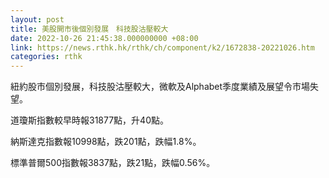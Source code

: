 ```yaml
---
layout: post
title: 美股開市後個別發展　科技股沽壓較大
date: 2022-10-26 21:45:38.000000000 +08:00
link: https://news.rthk.hk/rthk/ch/component/k2/1672838-20221026.htm
categories: rthk
---
```


紐約股市個別發展，科技股沽壓較大，微軟及Alphabet季度業績及展望令市場失望。

道瓊斯指數較早時報31877點，升40點。

納斯達克指數報10998點，跌201點，跌幅1.8%。

標準普爾500指數報3837點，跌21點，跌幅0.56%。
